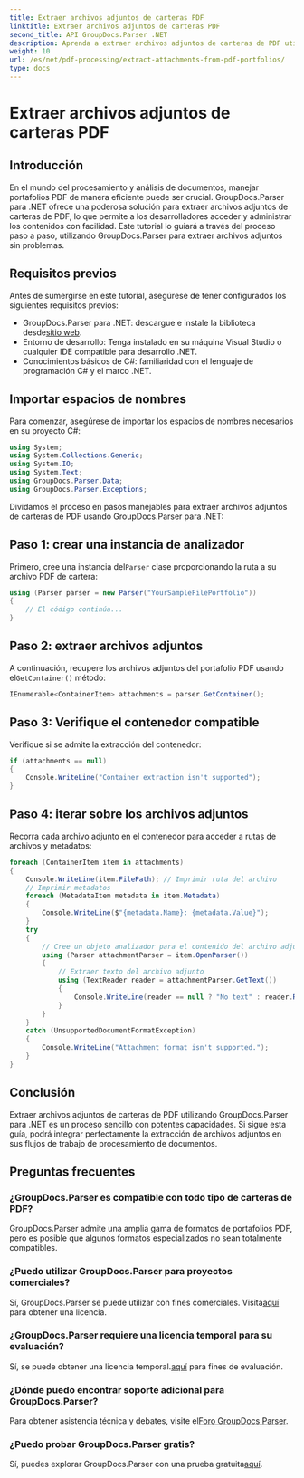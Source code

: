```yaml
---
title: Extraer archivos adjuntos de carteras PDF
linktitle: Extraer archivos adjuntos de carteras PDF
second_title: API GroupDocs.Parser .NET
description: Aprenda a extraer archivos adjuntos de carteras de PDF utilizando GroupDocs.Parser para .NET en este completo tutorial.
weight: 10
url: /es/net/pdf-processing/extract-attachments-from-pdf-portfolios/
type: docs
---
```

# Extraer archivos adjuntos de carteras PDF

## Introducción
En el mundo del procesamiento y análisis de documentos, manejar portafolios PDF de manera eficiente puede ser crucial. GroupDocs.Parser para .NET ofrece una poderosa solución para extraer archivos adjuntos de carteras de PDF, lo que permite a los desarrolladores acceder y administrar los contenidos con facilidad. Este tutorial lo guiará a través del proceso paso a paso, utilizando GroupDocs.Parser para extraer archivos adjuntos sin problemas.
## Requisitos previos
Antes de sumergirse en este tutorial, asegúrese de tener configurados los siguientes requisitos previos:
-  GroupDocs.Parser para .NET: descargue e instale la biblioteca desde[sitio web](https://releases.groupdocs.com/parser/net/).
- Entorno de desarrollo: Tenga instalado en su máquina Visual Studio o cualquier IDE compatible para desarrollo .NET.
- Conocimientos básicos de C#: familiaridad con el lenguaje de programación C# y el marco .NET.

## Importar espacios de nombres
Para comenzar, asegúrese de importar los espacios de nombres necesarios en su proyecto C#:
```csharp
using System;
using System.Collections.Generic;
using System.IO;
using System.Text;
using GroupDocs.Parser.Data;
using GroupDocs.Parser.Exceptions;
```
Dividamos el proceso en pasos manejables para extraer archivos adjuntos de carteras de PDF usando GroupDocs.Parser para .NET:
## Paso 1: crear una instancia de analizador
 Primero, cree una instancia del`Parser` clase proporcionando la ruta a su archivo PDF de cartera:
```csharp
using (Parser parser = new Parser("YourSampleFilePortfolio"))
{
    // El código continúa...
}
```
## Paso 2: extraer archivos adjuntos
 A continuación, recupere los archivos adjuntos del portafolio PDF usando el`GetContainer()` método:
```csharp
IEnumerable<ContainerItem> attachments = parser.GetContainer();
```
## Paso 3: Verifique el contenedor compatible
Verifique si se admite la extracción del contenedor:
```csharp
if (attachments == null)
{
    Console.WriteLine("Container extraction isn't supported");
}
```
## Paso 4: iterar sobre los archivos adjuntos
Recorra cada archivo adjunto en el contenedor para acceder a rutas de archivos y metadatos:
```csharp
foreach (ContainerItem item in attachments)
{
    Console.WriteLine(item.FilePath); // Imprimir ruta del archivo
    // Imprimir metadatos
    foreach (MetadataItem metadata in item.Metadata)
    {
        Console.WriteLine($"{metadata.Name}: {metadata.Value}");
    }
    try
    {
        // Cree un objeto analizador para el contenido del archivo adjunto
        using (Parser attachmentParser = item.OpenParser())
        {
            // Extraer texto del archivo adjunto
            using (TextReader reader = attachmentParser.GetText())
            {
                Console.WriteLine(reader == null ? "No text" : reader.ReadToEnd());
            }
        }
    }
    catch (UnsupportedDocumentFormatException)
    {
        Console.WriteLine("Attachment format isn't supported.");
    }
}
```

## Conclusión
Extraer archivos adjuntos de carteras de PDF utilizando GroupDocs.Parser para .NET es un proceso sencillo con potentes capacidades. Si sigue esta guía, podrá integrar perfectamente la extracción de archivos adjuntos en sus flujos de trabajo de procesamiento de documentos.

## Preguntas frecuentes
### ¿GroupDocs.Parser es compatible con todo tipo de carteras de PDF?
GroupDocs.Parser admite una amplia gama de formatos de portafolios PDF, pero es posible que algunos formatos especializados no sean totalmente compatibles.
### ¿Puedo utilizar GroupDocs.Parser para proyectos comerciales?
 Sí, GroupDocs.Parser se puede utilizar con fines comerciales. Visita[aquí](https://purchase.groupdocs.com/buy) para obtener una licencia.
### ¿GroupDocs.Parser requiere una licencia temporal para su evaluación?
Sí, se puede obtener una licencia temporal.[aquí](https://purchase.groupdocs.com/temporary-license/) para fines de evaluación.
### ¿Dónde puedo encontrar soporte adicional para GroupDocs.Parser?
 Para obtener asistencia técnica y debates, visite el[Foro GroupDocs.Parser](https://forum.groupdocs.com/c/parser/17).
### ¿Puedo probar GroupDocs.Parser gratis?
 Sí, puedes explorar GroupDocs.Parser con una prueba gratuita[aquí](https://releases.groupdocs.com/).